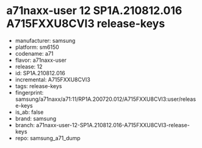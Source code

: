 # a71naxx-user 12 SP1A.210812.016 A715FXXU8CVI3 release-keys
- manufacturer: samsung
- platform: sm6150
- codename: a71
- flavor: a71naxx-user
- release: 12
- id: SP1A.210812.016
- incremental: A715FXXU8CVI3
- tags: release-keys
- fingerprint: samsung/a71naxx/a71:11/RP1A.200720.012/A715FXXU8CVI3:user/release-keys
- is_ab: false
- brand: samsung
- branch: a71naxx-user-12-SP1A.210812.016-A715FXXU8CVI3-release-keys
- repo: samsung_a71_dump
